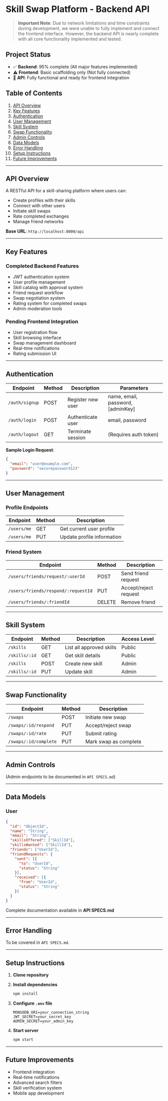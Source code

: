 # Skill Swap Platform - Backend API

> **Important Note**: Due to network limitations and time constraints during development, we were unable to fully implement and connect the frontend interface. However, the backend API is nearly complete with all core functionality implemented and tested.

## Project Status
- ✅ **Backend**: 95% complete (All major features implemented)
- ⚠️ **Frontend**: Basic scaffolding only (Not fully connected)
- 🔌 **API**: Fully functional and ready for frontend integration

## Table of Contents
1. [API Overview](#api-overview)
2. [Key Features](#key-features)
3. [Authentication](#authentication)
4. [User Management](#user-management)
5. [Skill System](#skill-system)
6. [Swap Functionality](#swap-functionality)
7. [Admin Controls](#admin-controls)
8. [Data Models](#data-models)
9. [Error Handling](#error-handling)
10. [Setup Instructions](#setup-instructions)
11. [Future Improvements](#future-improvements)

---

## API Overview
A RESTful API for a skill-sharing platform where users can:
- Create profiles with their skills
- Connect with other users
- Initiate skill swaps
- Rate completed exchanges
- Manage friend networks

**Base URL**: `http://localhost:8000/api`

---

## Key Features

### Completed Backend Features
- JWT authentication system
- User profile management
- Skill catalog with approval system
- Friend request workflow
- Swap negotiation system
- Rating system for completed swaps
- Admin moderation tools

### Pending Frontend Integration
- User registration flow
- Skill browsing interface
- Swap management dashboard
- Real-time notifications
- Rating submission UI

---

## Authentication

| Endpoint       | Method | Description                          | Parameters                          |
|----------------|--------|--------------------------------------|-------------------------------------|
| `/auth/signup` | POST   | Register new user                    | name, email, password, [adminKey]   |
| `/auth/login`  | POST   | Authenticate user                    | email, password                     |
| `/auth/logout` | GET    | Terminate session                    | (Requires auth token)               |

**Sample Login Request**:
```json
{
  "email": "user@example.com",
  "password": "securepassword123"
}
```

---

## User Management

### Profile Endpoints

| Endpoint    | Method | Description               |
|-------------|--------|---------------------------|
| `/users/me` | GET    | Get current user profile  |
| `/users/me` | PUT    | Update profile information|

### Friend System

| Endpoint                                   | Method | Description           |
|--------------------------------------------|--------|-----------------------|
| `/users/friends/request/:userId`          | POST   | Send friend request   |
| `/users/friends/respond/:requestId`       | PUT    | Accept/reject request |
| `/users/friends/:friendId`                | DELETE | Remove friend         |

---

## Skill System

| Endpoint        | Method | Description        | Access Level |
|-----------------|--------|--------------------|--------------|
| `/skills`       | GET    | List all approved skills | Public |
| `/skills/:id`   | GET    | Get skill details   | Public       |
| `/skills`       | POST   | Create new skill    | Admin        |
| `/skills/:id`   | PUT    | Update skill        | Admin        |

---

## Swap Functionality

| Endpoint                  | Method | Description            |
|---------------------------|--------|------------------------|
| `/swaps`                  | POST   | Initiate new swap      |
| `/swaps/:id/respond`      | PUT    | Accept/reject swap     |
| `/swaps/:id/rate`         | PUT    | Submit rating          |
| `/swaps/:id/complete`     | PUT    | Mark swap as complete  |

---

## Admin Controls
(Admin endpoints to be documented in `API SPECS.md`)

---

## Data Models

### User
```json
{
  "id": "ObjectId",
  "name": "String",
  "email": "String",
  "skillsOffered": ["SkillId"],
  "skillsWanted": ["SkillId"],
  "friends": ["UserId"],
  "friendRequests": {
    "sent": [{
      "to": "UserId",
      "status": "String"
    }],
    "received": [{
      "from": "UserId",
      "status": "String"
    }]
  }
}
```

Complete documentation available in **API SPECS.md**

---

## Error Handling
To be covered in `API SPECS.md`.

---

## Setup Instructions

1. **Clone repository**

2. **Install dependencies**
   ```bash
   npm install
   ```

3. **Configure `.env` file**
   ```
   MONGODB_URI=your_connection_string
   JWT_SECRET=your_secret_key
   ADMIN_SECRET=your_admin_key
   ```

4. **Start server**
   ```bash
   npm start
   ```

---

## Future Improvements

- Frontend integration
- Real-time notifications
- Advanced search filters
- Skill verification system
- Mobile app development
